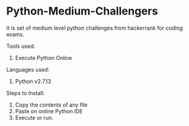 # Python-Medium-Challengers
It is set of medium level python challenges from hackerrank for coding exams.

Tools used:
1. Execute Python Online

Languages used:
1. Python v2.7.13

Steps to Install:
1. Copy the contents of any file
2. Paste on online Python IDE
3. Execute or run.
